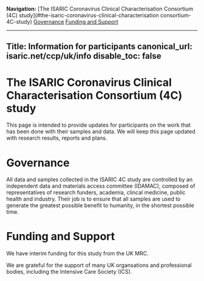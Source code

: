 __Navigation:__ 
[The ISARIC Coronavirus Clinical Characterisation Consortium (4C) study](#the-isaric-coronavirus-clinical-characterisation consortium-4C-study)
[Governance](#governance)
[Funding and Support](#funding-and-support)

---
Title: Information for participants
canonical_url: isaric.net/ccp/uk/info
disable_toc: false
---

# The ISARIC Coronavirus Clinical Characterisation Consortium (4C) study

This page is intended to provide updates for participants on the work that has been done with their samples and data. We will keep this page updated with research results, reports and plans.

# Governance

All data and samples collected in the ISARIC 4C study are controlled by an independent data and materials access committee (IDAMAC), composed of representatives of research funders, academia, clincal medicine, public health and industry. Their job is to ensure that all samples are used to generate the greatest possible benefit to humanity, in the shortest possible time.

# Funding and Support

We have interim funding for this study from the UK MRC.

We are grateful for the support of many UK organsations and professional bodies, including the Intensive Care Society (ICS).










